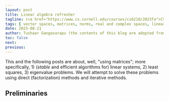 ```yaml
---
layout: post
title: Linear algebra refresher
tagline: (<a href="https://www.cs.cornell.edu/courses/cs6210/2023fa">CS6210</a>)
tags: [ vector spaces, matrices, norms, real and complex spaces, linear algebra ]
date: 2023-08-21
author: Tushaar Gangavarapu (the contents of this blog are adopted from CS6210 lecture notes)
toc: false
next:
previous: 
---
```


This and the following posts are about, well, "using matrices"; more specifically, 1) (*stable* and efficient 
algorithms for) linear systems, 2) least squares, 3) eigenvalue problems. We will attempt to solve these problems 
using direct (factorization) methods and iterative methods.

## Preliminaries